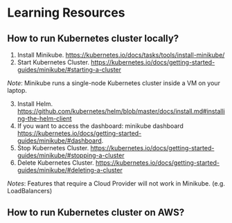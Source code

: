 # Learning Resources 

## How to run Kubernetes cluster locally?

1. Install Minikube. https://kubernetes.io/docs/tasks/tools/install-minikube/
2. Start Kubernetes Cluster. https://kubernetes.io/docs/getting-started-guides/minikube/#starting-a-cluster

*Note*: Minikube runs a single-node Kubernetes cluster inside a VM on your laptop.

3. Install Helm. https://github.com/kubernetes/helm/blob/master/docs/install.md#installing-the-helm-client
4. If you want to access the dashboard: minikube dashboard https://kubernetes.io/docs/getting-started-guides/minikube/#dashboard.
4. Stop Kubernetes Cluster. https://kubernetes.io/docs/getting-started-guides/minikube/#stopping-a-cluster
5. Delete Kubernetes Cluster. https://kubernetes.io/docs/getting-started-guides/minikube/#deleting-a-cluster

*Notes*: Features that require a Cloud Provider will not work in Minikube. (e.g. LoadBalancers)

## How to run Kubernetes cluster on AWS?
